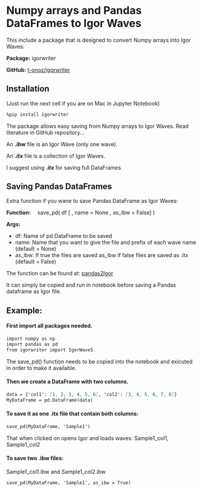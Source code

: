 # Numpy arrays and Pandas DataFrames to Igor Waves

This include a  package that is designed to convert Numpy arrays into Igor Waves:

**Package:**	igorwriter

**GitHub:**		[t-onoz/igorwriter](https://github.com/t-onoz/igorwriter)

## Installation

(Just run the next cell if you are on Mac in Jupyter Notebook)

```markdown
%pip install igorwriter
```
The package allows easy saving from Numpy arrays to Igor Waves.
Read literature in GitHub repository...

An __*.ibw*__ file is an Igor Wave (only one wave).

An __*.itx*__ file is a collection of Igor Waves.

I suggest using __*.itx*__ for saving full DataFrames

## Saving Pandas DataFrames

Extra function if you wane to save Pandas DataFrame as Igor Waves:

**Function:**	&emsp;save_pd( df [ , name = None , as_ibw = False] )

**Args:**
- df:	 Name of pd.DataFrame to be saved 
- name:   Name that you want to give the file and prefix of each wave name (default = None)
- as_ibw: If true the files are saved as_ibw if false files are saved as .itx (default = False)

The function can be found at: [pandas2Igor](https://github.com/GarethJMoore/Panads_to_Igor/blob/master/pandas2Igor.py)

It can simply be copied and run in notebook before saving a Pandas dataframe as Igor file.

## Example:

#### First import all packages needed.

```markdown
import numpy as np
import pandas as pd
from igorwriter import IgorWave5 
```
The save_pd() function needs to be copied into the notebook and exicuted in order to make it available. 
#### Then we create a DataFrame with two columns.
```markdown
data = {'col1': [1, 2, 3, 4, 5, 6], 'col2': [3, 4, 5, 6, 7, 8]}
MyDataFrame = pd.DataFrame(data)
```

#### To save it as one .itx file that contain both columns:
```markdown
save_pd(MyDataFrame, 'Sample1')
```
That when clicked on opens Igor and loads waves: Sample1_col1, Sample1_col2

#### To save two .ibw files:

Sample1_col1.ibw and Sample1_col2.ibw
```markdown
save_pd(MyDataFrame, 'Sample1', as_ibw = True)
```
